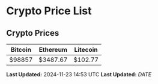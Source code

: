 # Crypto Price List

## Crypto Prices
| Bitcoin | Ethereum | Litecoin |
| ------- | -------- | -------- |
| $98857 | $3487.67 | $102.77 |
**Last Updated:** 2024-11-23 14:53 UTC
**Last Updated:** $DATE$

